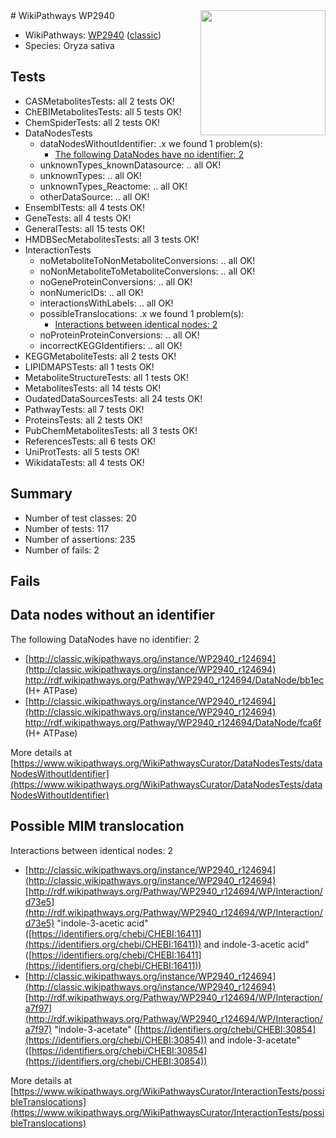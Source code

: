<img style="float: right; width: 200px" src="https://upload.wikimedia.org/wikipedia/commons/thumb/8/83/Wplogo_with_text_500.png/640px-Wplogo_with_text_500.png" />
# WikiPathways WP2940

* WikiPathways: [WP2940](https://wikipathways.org/pathways/WP2940) ([classic](https://classic.wikipathways.org/instance/WP2940))
* Species: Oryza sativa
## Tests
* CASMetabolitesTests: all 2 tests OK!
* ChEBIMetabolitesTests: all 5 tests OK!
* ChemSpiderTests: all 2 tests OK!
* DataNodesTests
    * dataNodesWithoutIdentifier: .x we found 1 problem(s):
        * [The following DataNodes have no identifier: 2](#d2d32fa1)
    * unknownTypes_knownDatasource: .. all OK!
    * unknownTypes: .. all OK!
    * unknownTypes_Reactome: .. all OK!
    * otherDataSource: .. all OK!
* EnsemblTests: all 4 tests OK!
* GeneTests: all 4 tests OK!
* GeneralTests: all 15 tests OK!
* HMDBSecMetabolitesTests: all 3 tests OK!
* InteractionTests
    * noMetaboliteToNonMetaboliteConversions: .. all OK!
    * noNonMetaboliteToMetaboliteConversions: .. all OK!
    * noGeneProteinConversions: .. all OK!
    * nonNumericIDs: .. all OK!
    * interactionsWithLabels: .. all OK!
    * possibleTranslocations: .x we found 1 problem(s):
        * [Interactions between identical nodes: 2](#1c118207)
    * noProteinProteinConversions: .. all OK!
    * incorrectKEGGIdentifiers: .. all OK!
* KEGGMetaboliteTests: all 2 tests OK!
* LIPIDMAPSTests: all 1 tests OK!
* MetaboliteStructureTests: all 1 tests OK!
* MetabolitesTests: all 14 tests OK!
* OudatedDataSourcesTests: all 24 tests OK!
* PathwayTests: all 7 tests OK!
* ProteinsTests: all 2 tests OK!
* PubChemMetabolitesTests: all 3 tests OK!
* ReferencesTests: all 6 tests OK!
* UniProtTests: all 5 tests OK!
* WikidataTests: all 4 tests OK!


## Summary

* Number of test classes: 20
* Number of tests: 117
* Number of assertions: 235
* Number of fails: 2

## Fails

<a name="d2d32fa1" />

## Data nodes without an identifier

The following DataNodes have no identifier: 2

* [http://classic.wikipathways.org/instance/WP2940_r124694](http://classic.wikipathways.org/instance/WP2940_r124694) http://rdf.wikipathways.org/Pathway/WP2940_r124694/DataNode/bb1ec (H+ ATPase)
* [http://classic.wikipathways.org/instance/WP2940_r124694](http://classic.wikipathways.org/instance/WP2940_r124694) http://rdf.wikipathways.org/Pathway/WP2940_r124694/DataNode/fca6f (H+ ATPase)


More details at [https://www.wikipathways.org/WikiPathwaysCurator/DataNodesTests/dataNodesWithoutIdentifier](https://www.wikipathways.org/WikiPathwaysCurator/DataNodesTests/dataNodesWithoutIdentifier)

<a name="1c118207" />

## Possible MIM translocation

Interactions between identical nodes: 2

* [http://classic.wikipathways.org/instance/WP2940_r124694](http://classic.wikipathways.org/instance/WP2940_r124694) [http://rdf.wikipathways.org/Pathway/WP2940_r124694/WP/Interaction/d73e5](http://rdf.wikipathways.org/Pathway/WP2940_r124694/WP/Interaction/d73e5) "indole-3-acetic acid" ([https://identifiers.org/chebi/CHEBI:16411](https://identifiers.org/chebi/CHEBI:16411)) and 
indole-3-acetic acid" ([https://identifiers.org/chebi/CHEBI:16411](https://identifiers.org/chebi/CHEBI:16411))
* [http://classic.wikipathways.org/instance/WP2940_r124694](http://classic.wikipathways.org/instance/WP2940_r124694) [http://rdf.wikipathways.org/Pathway/WP2940_r124694/WP/Interaction/a7f97](http://rdf.wikipathways.org/Pathway/WP2940_r124694/WP/Interaction/a7f97) "indole-3-acetate" ([https://identifiers.org/chebi/CHEBI:30854](https://identifiers.org/chebi/CHEBI:30854)) and 
indole-3-acetate" ([https://identifiers.org/chebi/CHEBI:30854](https://identifiers.org/chebi/CHEBI:30854))


More details at [https://www.wikipathways.org/WikiPathwaysCurator/InteractionTests/possibleTranslocations](https://www.wikipathways.org/WikiPathwaysCurator/InteractionTests/possibleTranslocations)


